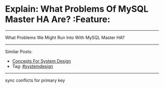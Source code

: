 # Explain: What Problems Of MySQL Master HA Are?     :Feature:


---

What Problems We Might Run Into With MySQL Master HA?  

---

Similar Posts:  
-   [Concepts For System Design](https://brain.dennyzhang.com/design-concept)
-   Tag: [#systemdesign](https://brain.dennyzhang.com/tag/systemdesign)

---

sync conflicts for primary key